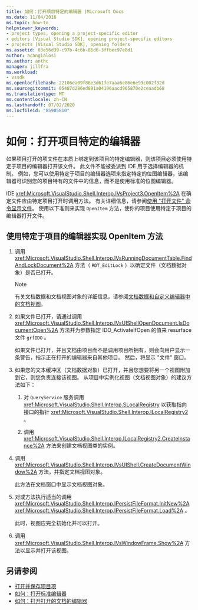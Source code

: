 ```yaml
---
title: 如何：打开项目特定的编辑器 |Microsoft Docs
ms.date: 11/04/2016
ms.topic: how-to
helpviewer_keywords:
- project types, opening a project-specific editor
- editors [Visual Studio SDK], opening project-specific editors
- projects [Visual Studio SDK], opening folders
ms.assetid: 83e56d39-c97b-4c6b-86d6-3ffbec97e8d1
author: acangialosi
ms.author: anthc
manager: jillfra
ms.workload:
- vssdk
ms.openlocfilehash: 22106ea09f86e3d61fe7aaa6e86e6e99c002f32d
ms.sourcegitcommit: 05487d286ed891a04196aacd965870e2ceaadb68
ms.translationtype: MT
ms.contentlocale: zh-CN
ms.lasthandoff: 07/02/2020
ms.locfileid: "85905810"
---
```

# <a name="how-to-open-project-specific-editors"></a>如何：打开项目特定的编辑器
如果项目打开的项文件在本质上绑定到该项目的特定编辑器，则该项目必须使用特定于项目的编辑器打开该文件。 此文件不能被委派到 IDE 用于选择编辑器的机制。 例如，您可以使用特定于项目的编辑器选项来指定特定的位图编辑器，该编辑器可识别您的项目特有的文件中的信息，而不是使用标准的位图编辑器。

 IDE <xref:Microsoft.VisualStudio.Shell.Interop.IVsProject3.OpenItem%2A> 在确定文件应由特定项目打开时调用方法。 有关详细信息，请参阅[使用 "打开文件" 命令显示文件](../extensibility/internals/displaying-files-by-using-the-open-file-command.md)。 使用以下准则来实现 `OpenItem` 方法，使你的项目使用特定于项目的编辑器打开文件。

## <a name="to-implement-the-openitem-method-with-a-project-specific-editor"></a>使用特定于项目的编辑器实现 OpenItem 方法

1. 调用 <xref:Microsoft.VisualStudio.Shell.Interop.IVsRunningDocumentTable.FindAndLockDocument%2A> 方法（ `RDT_EditLock` ）以确定文件（文档数据对象）是否已打开。

    > [!NOTE]
    > 有关文档数据和文档视图对象的详细信息，请参阅[文档数据和自定义编辑器中的文档视图](../extensibility/document-data-and-document-view-in-custom-editors.md)。

2. 如果文件已打开，请通过调用 <xref:Microsoft.VisualStudio.Shell.Interop.IVsUIShellOpenDocument.IsDocumentOpen%2A> 方法并为参数指定 IDO_ActivateIfOpen 的值来 resurface 文件 `grfIDO` 。

     如果文件已打开，并且文档由项目而不是调用项目所拥有，则会向用户显示一条警告，指示正在打开的编辑器来自其他项目。 然后，将显示 "文件" 窗口。

3. 如果您的文本缓冲区（文档数据对象）已打开，并且您想要将另一个视图附加到它，则您负责连接该视图。 从项目中实例化视图（文档视图对象）的建议方法如下：

    1. 对 `QueryService` 服务调用 <xref:Microsoft.VisualStudio.Shell.Interop.SLocalRegistry> 以获取指向接口的指针 <xref:Microsoft.VisualStudio.Shell.Interop.ILocalRegistry2> 。

    2. 调用 <xref:Microsoft.VisualStudio.Shell.Interop.ILocalRegistry2.CreateInstance%2A> 方法来创建文档视图类的实例。

4. 调用 <xref:Microsoft.VisualStudio.Shell.Interop.IVsUIShell.CreateDocumentWindow%2A> 方法，并指定文档视图对象。

     此方法在文档窗口中显示文档视图对象。

5. 对或方法执行适当的调用 <xref:Microsoft.VisualStudio.Shell.Interop.IPersistFileFormat.InitNew%2A> <xref:Microsoft.VisualStudio.Shell.Interop.IPersistFileFormat.Load%2A> 。

     此时，视图应完全初始化并可以打开。

6. 调用 <xref:Microsoft.VisualStudio.Shell.Interop.IVsWindowFrame.Show%2A> 方法以显示并打开该视图。

## <a name="see-also"></a>另请参阅
- [打开并保存项目项](../extensibility/internals/opening-and-saving-project-items.md)
- [如何：打开标准编辑器](../extensibility/how-to-open-standard-editors.md)
- [如何：打开打开的文档的编辑器](../extensibility/how-to-open-editors-for-open-documents.md)
